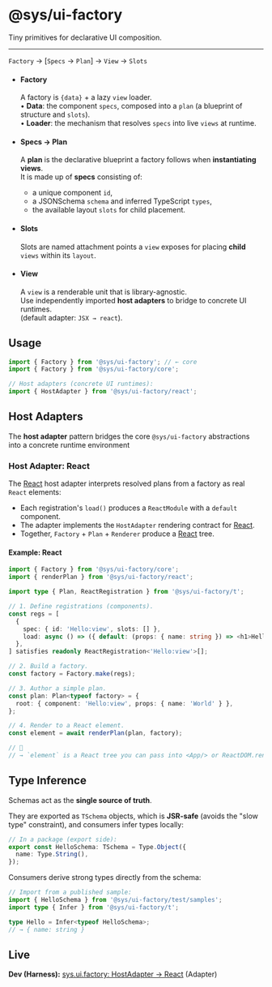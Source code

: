 # @sys/ui-factory

Tiny primitives for declarative UI composition.  

----
`Factory` → [`Specs` → `Plan`] → `View` → `Slots`

- #### Factory
  A factory is `{data}` + a lazy `view` loader.  
  	•	**Data**: the component `specs`, composed into a `plan` (a blueprint of structure and `slots`).  
  	•	**Loader**: the mechanism that resolves `specs` into live `views` at runtime.

- #### Specs → Plan
  A **plan** is the declarative blueprint a factory follows when **instantiating views**.  
  It is made up of **specs** consisting of:  
  - a unique component `id`, 
  - a JSONSchema `schema` and inferred TypeScript `types`,
  - the available layout `slots` for child placement.

- #### Slots
  Slots are named attachment points a `view` exposes for placing **child** `views` within its `layout`.

- #### View
  A `view` is a renderable unit that is library-agnostic.  
  Use independently imported **host adapters** to bridge to concrete UI runtimes.   
  (default adapter: `JSX → react`).



## Usage
```ts
import { Factory } from '@sys/ui-factory'; // ← core
import { Factory } from '@sys/ui-factory/core';

// Host adapters (concrete UI runtimes):
import { HostAdapter } from '@sys/ui-factory/react';
```


## Host Adapters
The **host adapter** pattern bridges the core `@sys/ui-factory` abstractions into 
a concrete runtime environment 


### Host Adapter: React
The [React](https://react.dev/) host adapter interprets resolved plans from a factory 
as real `React` elements:

- Each registration's `load()` produces a `ReactModule` with a `default` component.
- The adapter implements the `HostAdapter` rendering contract for [React](https://react.dev/).
- Together, `Factory` + `Plan` + `Renderer` produce a [React](https://react.dev/) tree.

#### Example: React
```ts
import { Factory } from '@sys/ui-factory/core';
import { renderPlan } from '@sys/ui-factory/react';

import type { Plan, ReactRegistration } from '@sys/ui-factory/t';

// 1. Define registrations (components).
const regs = [
  {
    spec: { id: 'Hello:view', slots: [] },
    load: async () => ({ default: (props: { name: string }) => <h1>Hello, {props.name}!</h1> }),
  },
] satisfies readonly ReactRegistration<'Hello:view'>[];

// 2. Build a factory.
const factory = Factory.make(regs);

// 3. Author a simple plan.
const plan: Plan<typeof factory> = {
  root: { component: 'Hello:view', props: { name: 'World' } },
};

// 4. Render to a React element.
const element = await renderPlan(plan, factory);

// 🌳
// → `element` is a React tree you can pass into <App/> or ReactDOM.render
```

## Type Inference
Schemas act as the **single source of truth**.

They are exported as `TSchema` objects, which is **JSR-safe** (avoids the "slow type" constraint), 
and consumers infer types locally:
```ts
// In a package (export side):
export const HelloSchema: TSchema = Type.Object({
  name: Type.String(),
});
```

Consumers derive strong types directly from the schema:
```ts
// Import from a published sample:
import { HelloSchema } from '@sys/ui-factory/test/samples';
import type { Infer } from '@sys/ui-factory/t';

type Hello = Infer<typeof HelloSchema>; 
// → { name: string }
```


## Live
**Dev (Harness):** [sys.ui.factory: HostAdapter → React](https://fs.db.team/sys/ui.factory/?dev=5066379583419) (Adapter)

